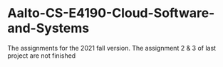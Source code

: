 # Aalto-CS-E4190-Cloud-Software-and-Systems

The assignments for the 2021 fall version. The assignment 2 & 3 of last project are not finished